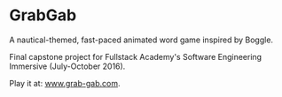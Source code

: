 # GrabGab
A nautical-themed, fast-paced animated word game inspired by Boggle. 

Final capstone project for Fullstack Academy's Software Engineering Immersive (July-October 2016).

Play it at: www.grab-gab.com.

